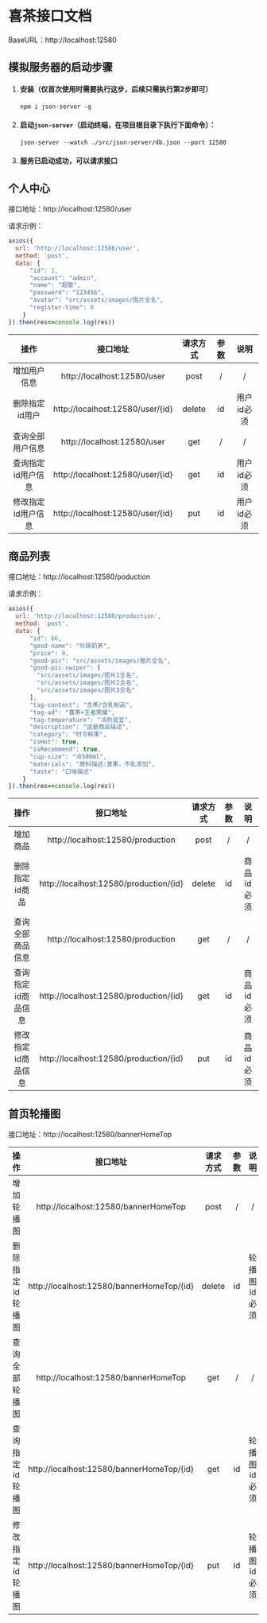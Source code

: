# 喜茶接口文档

BaseURL：http://localhost:12580

## 模拟服务器的启动步骤

1. #### 安装（仅首次使用时需要执行这步，后续只需执行第2步即可）

   ```shell
   npm i json-server -g
   ```

2. #### 启动`json-server`（启动终端，在项目根目录下执行下面命令）：

   ```shell
   json-server --watch ./src/json-server/db.json --port 12580
   ```

3. #### 服务已启动成功，可以请求接口

## 个人中心

接口地址：http://localhost:12580/user

请求示例：

```javascript
axios({
  url: 'http://localhost:12580/user',
  method: 'post',
  data: {
      "id": 1,
      "account": "admin",
      "name": "超管",
      "password": "123456",
      "avatar": "src/assets/images/图片全名",
      "register-time": 0
    }
}).then(res=>console.log(res))
```

|        操作        |             接口地址             | 请求方式 | 参数 |    说明    |
| :----------------: | :------------------------------: | :------: | :--: | :--------: |
|    增加用户信息    |   http://localhost:12580/user    |   post   |  /   |     /      |
|   删除指定id用户   | http://localhost:12580/user/{id} |  delete  |  id  | 用户id必须 |
|  查询全部用户信息  |   http://localhost:12580/user    |   get    |  /   |     /      |
| 查询指定id用户信息 | http://localhost:12580/user/{id} |   get    |  id  | 用户id必须 |
| 修改指定id用户信息 | http://localhost:12580/user/{id} |   put    |  id  | 用户id必须 |

## 商品列表

接口地址：http://localhost:12580/poduction

请求示例：

```JavaScript
axios({
  url: 'http://localhost:12580/production',
  method: 'post',
  data: {
      "id": 66,
      "good-name": "珍珠奶茶",
      "price": 8,
      "good-pic": "src/assets/images/图片全名",
      "good-pic-swiper": [
        "src/assets/images/图片1全名",
        "src/assets/images/图片2全名",
        "src/assets/images/图片3全名"
      ],
      "tag-content": "含茶/含乳制品",
      "tag-ad": "喜茶×王者荣耀",
      "tag-temperature": "冷热皆宜",
      "description": "这是商品描述",
      "category": "时令鲜果",
      "isHot": true,
      "isRecommend": true,
      "cup-size": "冷500ml",
      "materials": "原料描述:真果，不乱添加",
      "taste": "口味描述"
    }
}).then(res=>console.log(res))
```

|        操作        |                接口地址                | 请求方式 | 参数 |    说明    |
| :----------------: | :------------------------------------: | :------: | :--: | :--------: |
|      增加商品      |   http://localhost:12580/production    |   post   |  /   |     /      |
|   删除指定id商品   | http://localhost:12580/production/{id} |  delete  |  id  | 商品id必须 |
|  查询全部商品信息  |   http://localhost:12580/production    |   get    |  /   |     /      |
| 查询指定id商品信息 | http://localhost:12580/production/{id} |   get    |  id  | 商品id必须 |
| 修改指定id商品信息 | http://localhost:12580/production/{id} |   put    |  id  | 商品id必须 |

## 首页轮播图

接口地址：http://localhost:12580/bannerHomeTop

|       操作       |               接口地址                | 请求方式 | 参数 |     说明     |
| :--------------: | :-----------------------------------: | :------: | :--: | :----------: |
|    增加轮播图    |   http://localhost:12580/bannerHomeTop    |   post   |  /   |      /       |
| 删除指定id轮播图 | http://localhost:12580/bannerHomeTop/{id} |  delete  |  id  | 轮播图id必须 |
|  查询全部轮播图  |   http://localhost:12580/bannerHomeTop    |   get    |  /   |      /       |
| 查询指定id轮播图 | http://localhost:12580/bannerHomeTop/{id} |   get    |  id  | 轮播图id必须 |
| 修改指定id轮播图 | http://localhost:12580/bannerHomeTop/{id} |   put    |  id  | 轮播图id必须 |


